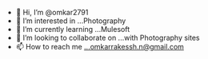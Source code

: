 - 👋 Hi, I’m @omkar2791
- 👀 I’m interested in ...Photography
- 🌱 I’m currently learning ...Mulesoft
- 💞️ I’m looking to collaborate on ...with Photography sites
- 📫 How to reach me ...omkarrakessh.n@gmail.com

<!---
omkar2791/omkar2791 is a ✨ special ✨ repository because its `README.md` (this file) appears on your GitHub profile.
You can click the Preview link to take a look at your changes.
--->
